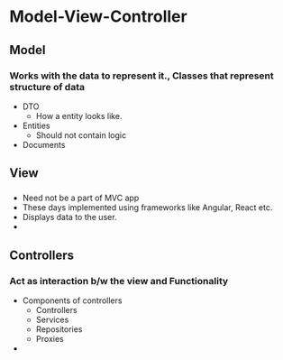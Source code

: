 # Model-View-Controller

## Model
### Works with the data to represent it., Classes that represent structure of data
  - DTO
    -  How a entity looks like. 
  - Entities
    - Should not contain logic
  - Documents


## View
### 
- Need not be a part of MVC app
- These days implemented using frameworks like Angular, React etc.
- Displays data to the user.
- 
## Controllers
### Act as interaction b/w the view and Functionality
  - Components of controllers
    - Controllers
    - Services
    - Repositories
    - Proxies
  -  
